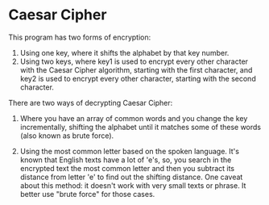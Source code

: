# Caesar Cipher

This program has two forms of encryption:

1. Using one key, where it shifts the alphabet by that key number.
2. Using two keys, where key1 is used to encrypt every other character with the Caesar Cipher algorithm, starting with the first character, and key2 is used to encrypt every other character, starting with the second character.

There are two ways of decrypting Caesar Cipher:

1. Where you have an array of common words and you change the key incrementally, shifting the alphabet until it matches some of these words (also known as brute force).

2. Using the most common letter based on the spoken language. It's known that English texts have a lot of 'e's, so, you search in the encrypted text the most common letter and then you subtract its distance from letter 'e' to find out the shifting distance. One caveat about this method: it doesn't work with very small texts or phrase. It better use "brute force" for those cases. 
